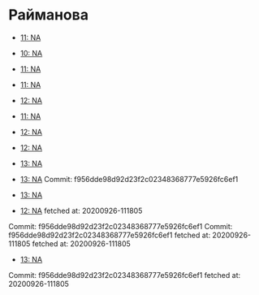 # Райманова
- [11: NA](11.md)
- [10: NA](10.md)
- [11: NA](11.md)
- [11: NA](11.md)
- [12: NA](12.md)
- [11: NA](11.md)
- [12: NA](12.md)
- [12: NA](12.md)
- [13: NA](13.md)

- [13: NA](13.md)
Commit: f956dde98d92d23f2c02348368777e5926fc6ef1
- [13: NA](13.md)

- [12: NA](12.md)
 fetched at: 20200926-111805

Commit: f956dde98d92d23f2c02348368777e5926fc6ef1
Commit: f956dde98d92d23f2c02348368777e5926fc6ef1
 fetched at: 20200926-111805
 fetched at: 20200926-111805
- [13: NA](13.md)

Commit: f956dde98d92d23f2c02348368777e5926fc6ef1
 fetched at: 20200926-111805

